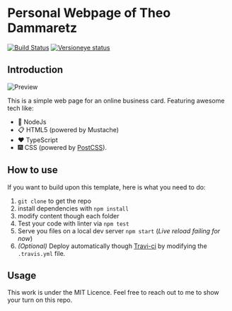 # Personal Webpage of Theo Dammaretz

[![Build Status](https://travis-ci.org/Blightwidow/Personal-Webpage.svg?branch=master)](https://travis-ci.org/Blightwidow/Personal-Webpage)
[![Versioneye status](https://www.versioneye.com/user/projects/59478d20368b08003486ce64/badge.svg)](https://www.versioneye.com/user/projects/59478d20368b08003486ce64)

## Introduction

![Preview](./src/images/load-video.gif)

This is a simple web page for an online business card. Featuring awesome tech like:
- :rocket: NodeJs
- :clipboard: HTML5 (powered by Mustache)
- :heart: TypeScript
- :fireworks: CSS (powered by [PostCSS](http://postcss.org/)).

## How to use

If you want to build upon this template, here is what you need to do:

1. `git clone` to get the repo
2. install dependencies with `npm install`
3. modify content though each folder
4. Test your code with linter via `npm test`
5. Serve you files on a local dev server `npm start` (*Live reload failing for now*)
6. _(Optional)_ Deploy automatically though [Travi-ci](https://travis-ci.org) by modifying the `.travis.yml` file.

## Usage

This work is under the MIT Licence. Feel free to reach out to me to show your turn on this repo.
